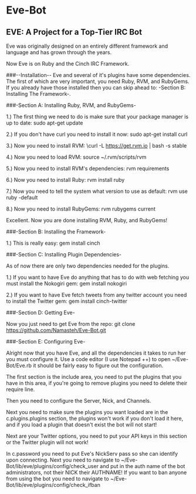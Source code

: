 # Eve-Bot

## EVE: A Project for a Top-Tier IRC Bot

Eve was originally designed on an entirely different framework and language and has grown through the years.

Now Eve is on Ruby and the Cinch IRC Framework. 

###--Installation-- 
Eve and several of it's plugins have some dependencies. The first of which are very important, you need Ruby, RVM, and RubyGems. If you already have those installed then you can skip ahead to: -Section B: Installing The Framework-.

###-Section A: Installing Ruby, RVM, and RubyGems-

1.) The first thing we need to do is make sure that your package manager is up to date:
sudo apt-get update

2.) If you don't have curl you need to install it now:
sudo apt-get install curl

3.) Now you need to install RVM:
\curl -L https://get.rvm.io | bash -s stable

4.) Now you need to load RVM:
source ~/.rvm/scripts/rvm

5.) Now you need to install RVM's dependencies:
rvm requirements 

6.) Now you need to install Ruby:
rvm install ruby

7.) Now you need to tell the system what version to use as default:
rvm use ruby -default

8.) Now you need to install RubyGems:
rvm rubygems current

Excellent. Now you are done installing RVM, Ruby, and RubyGems!

###-Section B: Installing the Framework-

1.) This is really easy:
gem install cinch

###-Section C: Installing Plugin Dependencies-

As of now there are only two dependencies needed for the plugins. 

1.) If you want to have Eve do anything that has to do with web fetching you must install the Nokogiri gem:
gem install nokogiri

2.) If you want to have Eve fetch tweets from any twitter account you need to install the Twitter gem:
gem install cinch-twitter

###-Section D: Getting Eve-

Now you just need to get Eve from the repo:
git clone https://github.com/Namasteh/Eve-Bot.git

###-Section E: Configuring Eve-

Alright now that you have Eve, and all the dependencies it takes to run her you must configure it. Use a code editor (I use Notepad ++) to open ~/Eve-Bot/Eve.rb it should be fairly easy to figure out the configuration. 

The first section is the include area, you need to put the plugins that you have in this area, if you're going to remove plugins you need to delete their require line.

Then you need to configure the Server, Nick, and Channels.

Next you need to make sure the plugins you want loaded are in the c.plugins.plugins section, the plugins won't work if you don't load it here, and if you load a plugin that doesn't exist the bot will not start!

Next are your Twitter options, you need to put your API keys in this section or the Twitter plugin will not work!

In c.password you need to put Eve's NickServ pass so she can identify upon connecting.
Next you need to navigate to ~/Eve-Bot/lib/eve/plugins/config/check_user and put in the auth name of the bot administrators, not their NICK their AUTHNAME!
If you want to ban anyone from using the bot you need to navigate to ~/Eve-Bot/lib/eve/plugins/config/check_ifban

